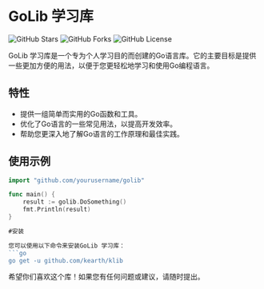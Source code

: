 # GoLib 学习库

![GitHub Stars](https://img.shields.io/github/stars/yourusername/golib.svg?style=flat-square)
![GitHub Forks](https://img.shields.io/github/forks/yourusername/golib.svg?style=flat-square)
![GitHub License](https://img.shields.io/github/license/yourusername/golib.svg?style=flat-square)

GoLib 学习库是一个专为个人学习目的而创建的Go语言库。它的主要目标是提供一些更加方便的用法，以便于您更轻松地学习和使用Go编程语言。

## 特性

- 提供一组简单而实用的Go函数和工具。
- 优化了Go语言的一些常见用法，以提高开发效率。
- 帮助您更深入地了解Go语言的工作原理和最佳实践。

## 使用示例

```go
import "github.com/yourusername/golib"

func main() {
    result := golib.DoSomething()
    fmt.Println(result)
}

#安装

您可以使用以下命令来安装GoLib 学习库：
```go
go get -u github.com/kearth/klib
```

希望你们喜欢这个库！如果您有任何问题或建议，请随时提出。
